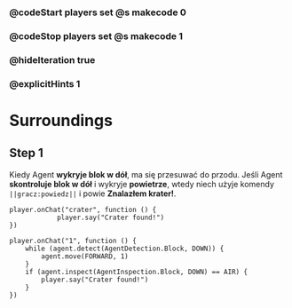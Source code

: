 ### @codeStart players set @s makecode 0
### @codeStop players set @s makecode 1

### @hideIteration true 
### @explicitHints 1


# Surroundings 

## Step 1
Kiedy Agent **wykryje blok w dół**, ma się przesuwać do przodu. Jeśli Agent **skontroluje blok w dół** i wykryje **powietrze**, wtedy niech użyje komendy ``||gracz:powiedz||`` i powie **Znalazłem krater!**. 

```template
player.onChat("crater", function () {
            player.say("Crater found!")
})
```
```ghost
player.onChat("1", function () {
    while (agent.detect(AgentDetection.Block, DOWN)) {
        agent.move(FORWARD, 1)
    }
    if (agent.inspect(AgentInspection.Block, DOWN) == AIR) {
        player.say("Crater found!")
    }
})
```